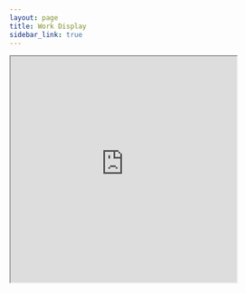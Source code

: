 ```yaml
---
layout: page
title: Work Display
sidebar_link: true
---
```


<iframe width = 400 height = 400 src="https://editor.p5js.org/Anafe0609/embed/vJrnZv_i7"></iframe>